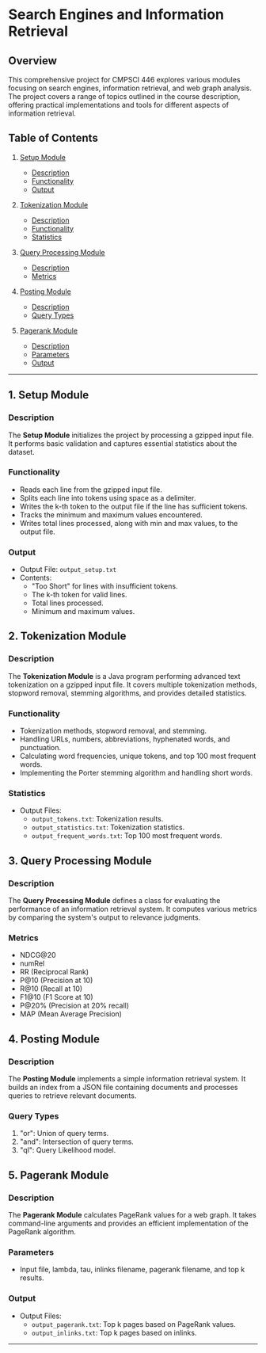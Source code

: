 # Search Engines and Information Retrieval

## Overview

This comprehensive project for CMPSCI 446 explores various modules focusing on search engines, information retrieval, and web graph analysis. The project covers a range of topics outlined in the course description, offering practical implementations and tools for different aspects of information retrieval.

## Table of Contents

1. [Setup Module](#setup-module)
   - [Description](#setup-description)
   - [Functionality](#setup-functionality)
   - [Output](#setup-output)

2. [Tokenization Module](#tokenization-module)
   - [Description](#tokenization-description)
   - [Functionality](#tokenization-functionality)
   - [Statistics](#tokenization-statistics)

3. [Query Processing Module](#query-processing-module)
   - [Description](#query-processing-description)
   - [Metrics](#query-processing-metrics)

4. [Posting Module](#posting-module)
   - [Description](#posting-description)
   - [Query Types](#posting-query-types)

5. [Pagerank Module](#pagerank-module)
   - [Description](#pagerank-description)
   - [Parameters](#pagerank-parameters)
   - [Output](#pagerank-output)

---

## 1. Setup Module<a name="setup-module"></a>

### Description<a name="setup-description"></a>

The **Setup Module** initializes the project by processing a gzipped input file. It performs basic validation and captures essential statistics about the dataset.

### Functionality<a name="setup-functionality"></a>

- Reads each line from the gzipped input file.
- Splits each line into tokens using space as a delimiter.
- Writes the k-th token to the output file if the line has sufficient tokens.
- Tracks the minimum and maximum values encountered.
- Writes total lines processed, along with min and max values, to the output file.

### Output<a name="setup-output"></a>

- Output File: `output_setup.txt`
- Contents:
  - "Too Short" for lines with insufficient tokens.
  - The k-th token for valid lines.
  - Total lines processed.
  - Minimum and maximum values.

## 2. Tokenization Module<a name="tokenization-module"></a>

### Description<a name="tokenization-description"></a>

The **Tokenization Module** is a Java program performing advanced text tokenization on a gzipped input file. It covers multiple tokenization methods, stopword removal, stemming algorithms, and provides detailed statistics.

### Functionality<a name="tokenization-functionality"></a>

- Tokenization methods, stopword removal, and stemming.
- Handling URLs, numbers, abbreviations, hyphenated words, and punctuation.
- Calculating word frequencies, unique tokens, and top 100 most frequent words.
- Implementing the Porter stemming algorithm and handling short words.

### Statistics<a name="tokenization-statistics"></a>

- Output Files:
  - `output_tokens.txt`: Tokenization results.
  - `output_statistics.txt`: Tokenization statistics.
  - `output_frequent_words.txt`: Top 100 most frequent words.

## 3. Query Processing Module<a name="query-processing-module"></a>

### Description<a name="query-processing-description"></a>

The **Query Processing Module** defines a class for evaluating the performance of an information retrieval system. It computes various metrics by comparing the system's output to relevance judgments.

### Metrics<a name="query-processing-metrics"></a>

- NDCG@20
- numRel
- RR (Reciprocal Rank)
- P@10 (Precision at 10)
- R@10 (Recall at 10)
- F1@10 (F1 Score at 10)
- P@20% (Precision at 20% recall)
- MAP (Mean Average Precision)

## 4. Posting Module<a name="posting-module"></a>

### Description<a name="posting-description"></a>

The **Posting Module** implements a simple information retrieval system. It builds an index from a JSON file containing documents and processes queries to retrieve relevant documents.

### Query Types<a name="posting-query-types"></a>

1. "or": Union of query terms.
2. "and": Intersection of query terms.
3. "ql": Query Likelihood model.

## 5. Pagerank Module<a name="pagerank-module"></a>

### Description<a name="pagerank-description"></a>

The **Pagerank Module** calculates PageRank values for a web graph. It takes command-line arguments and provides an efficient implementation of the PageRank algorithm.

### Parameters<a name="pagerank-parameters"></a>

- Input file, lambda, tau, inlinks filename, pagerank filename, and top k results.

### Output<a name="pagerank-output"></a>

- Output Files:
  - `output_pagerank.txt`: Top k pages based on PageRank values.
  - `output_inlinks.txt`: Top k pages based on inlinks.

---
